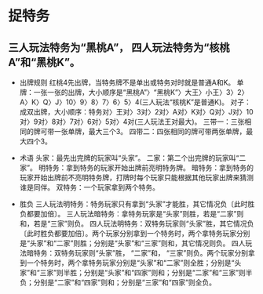 # 捉特务

## 三人玩法特务为“黑桃A”， 四人玩法特务为“核桃A”和“黑桃K”。

- 出牌规则
红桃4先出牌，当特务牌不是单出或特务对时就是普通A和K。
单牌：一张一张的出牌，大小顺序是“黑桃A”〉“黑桃K”〉大王〉小王〉3〉2〉A〉K〉Q〉J〉10〉9〉8〉7〉6〉5〉4(三人玩法“核桃K”是普通K)。
对子：成双出牌，大小顺序：特务对〉王对〉3对〉2对〉A对〉K对〉Q对〉J对〉10对〉9对〉8对〉7对〉6对〉5对〉4对(三人玩法王对最大)。
三带一：三张相同的牌可带一张单牌，最大三个3。
四带二：四张相同的牌可带两张单牌，最大四个3。

- 术语
头家：最先出完牌的玩家叫“头家”。
二家：第二个出完牌的玩家叫“二家”。
明特务：拿到特务的玩家开始出牌前亮明特务牌。
暗特务：拿到特务的玩家开始出牌前不亮明特务牌，打牌时每个玩家只能根据其他玩家出牌来猜测谁是同伴。
双特务：一个玩家拿到两个特务。

- 胜负
三人玩法明特务：特务玩家只有拿到“头家”才能胜，其它情况负〔此时胜负都要加倍〕。
三人玩法暗特务：拿特务玩家是“头家”则胜，若是“二家”则和，若是“三家”则负。
四人玩法明特务：双特务玩家则“头家”胜，其它情况负〔此时胜负都要加倍〕。两个玩家分别拿到一个特务时，两个拿特务玩家分别是“头家”和“二家”则胜；分别是“头家”和“三家”则和，其它情况则负。
四人玩法暗特务：双特务玩家则“头家”胜， “二家”和， “三家”则负。两个玩家分别拿到一个特务时，两个拿特务玩家分别是“头家”和“二家”则全胜；分别是“头家”和“三家”则半胜；分别是“头家”和“四家”则和；分别是“二家”和“三家”则半负；分别是“二家”和“四家”则和；分别是“三家”和“四家”则全负。
